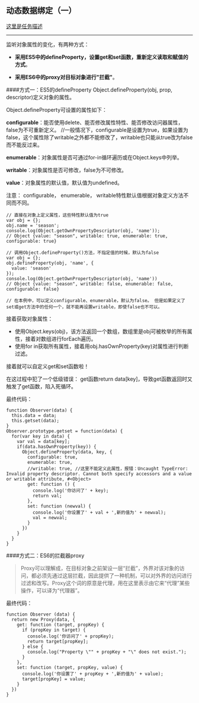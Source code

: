 ﻿## 动态数据绑定（一）

[这里是任务描述](./task.md)
***
监听对象属性的变化，有两种方式：

* **采用ES5中的defineProperty，设置get和set函数，重新定义读取和赋值的方式**。

* **采用ES6中的proxy对目标对象进行"拦截"**。

####方式一：ES5的defineProperty
Object.defineProperty(obj, prop, descriptor)定义对象的属性。

Object.defineProperty可设置的属性如下：

**configurable**：能否使用delete、能否修改属性特性、能否修改访问器属性，false为不可重新定义。
//一般情况下，configurable是设置为true，如果设置为false，这个属性除了writable之外都不能修改了，writable也只能从true改为false而不能反过来。

**enumerable**：对象属性是否可通过for-in循环遍历或在Object.keys中列举。

**writable**：对象属性是否可修改，false为不可修改。

**value**：对象属性的默认值，默认值为undefined。

注意： configurable， enumerable， writable特性默认值根据对象定义方法不同而不同。

    // 直接在对象上定义属性，这些特性默认值为true
    var obj = {};
    obj.name = 'season';
    console.log(Object.getOwnPropertyDescriptor(obj, 'name'));
    // Object {value: "season", writable: true, enumerable: true, configurable: true}

    // 调用Object.defineProperty()方法，不指定值的时候，默认为false
    var obj = {};
    obj.defineProperty(obj, 'name', {
      value: 'season'
    });
    console.log(Object.getOwnPropertyDescriptor(obj, 'name'))
    // Object {value: "season", writable: false, enumerable: false, configurable: false}

    // 在本例中，可以定义configurable、enumerable，默认为false。 但是如果定义了set或get方法中的任何一个，就不能再设置writable，即使false也不可以。


接着获取对象属性：

* 使用Object.keys(obj)，该方法返回一个数组，数组里是obj可被枚举的所有属性，接着对数组进行forEach遍历。
* 使用for in获取所有属性，接着用obj.hasOwnProperty(key)对属性进行判断过滤。

接着就可以自定义get和set函数啦！

在这过程中犯了一个低级错误：
get函数return data[key]，导致get函数返回时又触发了get函数，陷入死循环。

最终代码：

    function Observer(data) {
      this.data = data;
      this.getset(data);
    }
    Observer.prototype.getset = function(data) {
      for(var key in data) {
        var val = data[key];
        if(data.hasOwnProperty(key)) {
          Object.defineProperty(data, key, {
            configurable: true,
            enumerable: true, 
            //writable: true, //这里不能定义此属性，报错：Uncaught TypeError: Invalid property descriptor. Cannot both specify accessors and a value or writable attribute, #<Object>
            get: function () {
              console.log('你访问了' + key);
              return val;
            },
            set: function (newval) {
              console.log('你设置了' + val + ',新的值为' + newval);
              val = newval;
            }
          })
        }
      }
    }

####方式二：ES6的拦截器proxy
> Proxy可以理解成，在目标对象之前架设一层“拦截”，外界对该对象的访问，都必须先通过这层拦截，因此提供了一种机制，可以对外界的访问进行过滤和改写。Proxy这个词的原意是代理，用在这里表示由它来“代理”某些操作，可以译为“代理器”。

最终代码：

    function Observer (data) {
      return new Proxy(data, {
        get: function (target, propKey) {
          if (propKey in target) {
            console.log('你访问了' + propKey);
            return target[propKey];
          } else {
            console.log("Property \"" + propKey + "\" does not exist.");
          }
        },
        set: function (target, propKey, value) {
          console.log('你设置了' + propKey + ',新的值为' + value);
          target[propKey] = value;
        }
      })
    }
